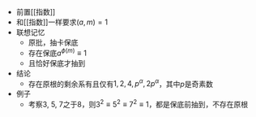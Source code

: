 - 前置[[指数]]
- 和[[指数]]一样要求$(a,m)=1$
- 联想记忆
    - 原批，抽卡保底
    - 存在保底$a^{\phi(m)}\equiv 1$
    - 且恰好保底才抽到
- 结论
  - 存在原根的剩余系有且仅有$1,2,4,p^\alpha,2p^\alpha$，其中$p$是奇素数
- 例子
  - 考察3, 5, 7之于8，则$3^2\equiv 5^2\equiv 7^2\equiv 1$，都是保底前抽到，不存在原根